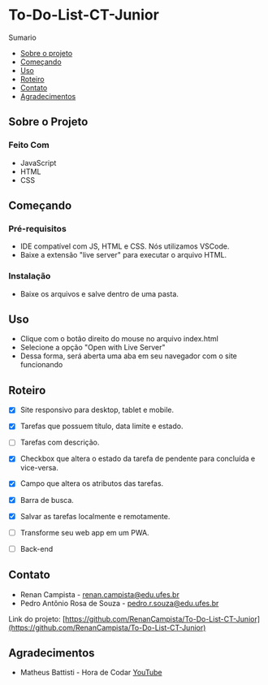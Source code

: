 # To-Do-List-CT-Junior

Sumario
* [Sobre o projeto](https://github.com/RenanCampista/To-Do-List-CT-Junior/edit/main/README.md#sobre-o-projeto)
* [Começando](https://github.com/RenanCampista/To-Do-List-CT-Junior/edit/main/README.md#sobre-o-projeto)
* [Uso](https://github.com/RenanCampista/To-Do-List-CT-Junior/edit/main/README.md#sobre-o-projeto)
* [Roteiro](https://github.com/RenanCampista/To-Do-List-CT-Junior/edit/main/README.md#sobre-o-projeto)
* [Contato](https://github.com/RenanCampista/To-Do-List-CT-Junior/edit/main/README.md#sobre-o-projeto)
* [Agradecimentos](https://github.com/RenanCampista/To-Do-List-CT-Junior/edit/main/README.md#sobre-o-projeto)

<!-- ABOUT THE PROJECT -->
## Sobre o Projeto

### Feito Com
* JavaScript
* HTML
* CSS


<!-- GETTING STARTED -->
## Começando

### Pré-requisitos
* IDE compatível com JS, HTML e CSS. Nós utilizamos VSCode.
* Baixe a extensão "live server" para executar o arquivo HTML.

### Instalação
* Baixe os arquivos e salve dentro de uma pasta.


<!-- USAGE EXAMPLES -->
## Uso
* Clique com o botão direito do mouse no arquivo index.html
* Selecione a opção "Open with Live Server"
* Dessa forma, será aberta uma aba em seu navegador com o site funcionando


<!-- ROADMAP -->
## Roteiro

- [x] Site responsivo para desktop, tablet e mobile.
- [x] Tarefas que possuem título, data limite e estado.
- [ ] Tarefas com descrição.
- [x] Checkbox que altera o estado da tarefa de pendente para concluída e vice-versa.
- [x] Campo que altera os atributos das tarefas.
- [x] Barra de busca.
- [x] Salvar as tarefas localmente e remotamente.  
- [ ] Transforme seu web app em um PWA.
- [ ] Back-end


<!-- CONTACT -->
## Contato

* Renan Campista - renan.campista@edu.ufes.br
* Pedro Antônio Rosa de Souza - pedro.r.souza@edu.ufes.br

Link do projeto: [https://github.com/RenanCampista/To-Do-List-CT-Junior](https://github.com/RenanCampista/To-Do-List-CT-Junior)


<!-- ACKNOWLEDGMENTS -->
## Agradecimentos

* Matheus Battisti - Hora de Codar [YouTube](https://www.youtube.com/c/MatheusBattisti)
